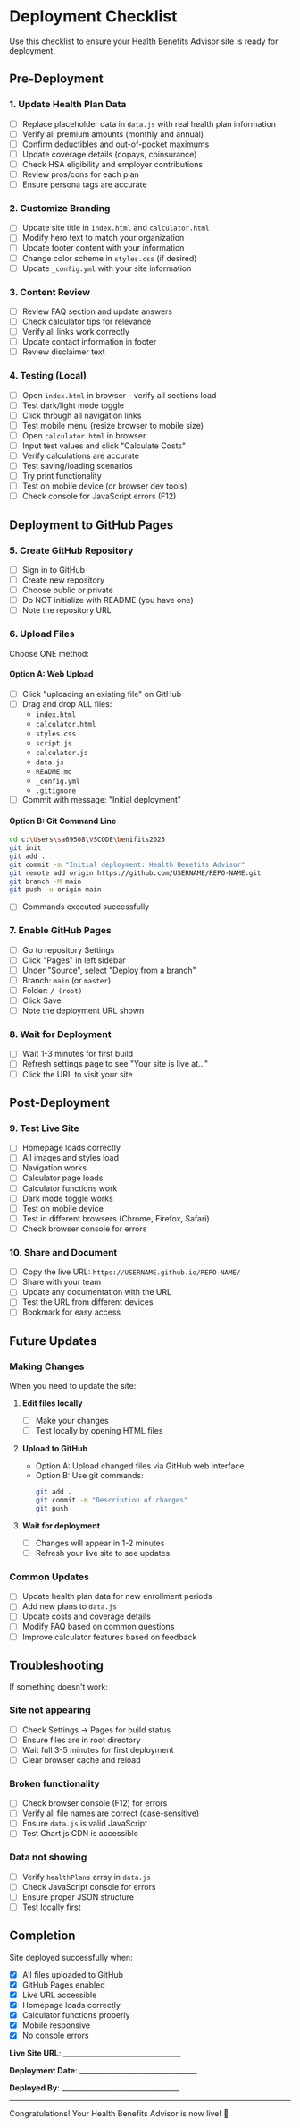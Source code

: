# Deployment Checklist

Use this checklist to ensure your Health Benefits Advisor site is ready for deployment.

## Pre-Deployment

### 1. Update Health Plan Data
- [ ] Replace placeholder data in `data.js` with real health plan information
- [ ] Verify all premium amounts (monthly and annual)
- [ ] Confirm deductibles and out-of-pocket maximums
- [ ] Update coverage details (copays, coinsurance)
- [ ] Check HSA eligibility and employer contributions
- [ ] Review pros/cons for each plan
- [ ] Ensure persona tags are accurate

### 2. Customize Branding
- [ ] Update site title in `index.html` and `calculator.html`
- [ ] Modify hero text to match your organization
- [ ] Update footer content with your information
- [ ] Change color scheme in `styles.css` (if desired)
- [ ] Update `_config.yml` with your site information

### 3. Content Review
- [ ] Review FAQ section and update answers
- [ ] Check calculator tips for relevance
- [ ] Verify all links work correctly
- [ ] Update contact information in footer
- [ ] Review disclaimer text

### 4. Testing (Local)
- [ ] Open `index.html` in browser - verify all sections load
- [ ] Test dark/light mode toggle
- [ ] Click through all navigation links
- [ ] Test mobile menu (resize browser to mobile size)
- [ ] Open `calculator.html` in browser
- [ ] Input test values and click "Calculate Costs"
- [ ] Verify calculations are accurate
- [ ] Test saving/loading scenarios
- [ ] Try print functionality
- [ ] Test on mobile device (or browser dev tools)
- [ ] Check console for JavaScript errors (F12)

## Deployment to GitHub Pages

### 5. Create GitHub Repository
- [ ] Sign in to GitHub
- [ ] Create new repository
- [ ] Choose public or private
- [ ] Do NOT initialize with README (you have one)
- [ ] Note the repository URL

### 6. Upload Files
Choose ONE method:

#### Option A: Web Upload
- [ ] Click "uploading an existing file" on GitHub
- [ ] Drag and drop ALL files:
  - `index.html`
  - `calculator.html`
  - `styles.css`
  - `script.js`
  - `calculator.js`
  - `data.js`
  - `README.md`
  - `_config.yml`
  - `.gitignore`
- [ ] Commit with message: "Initial deployment"

#### Option B: Git Command Line
```bash
cd c:\Users\sa69508\VSCODE\benifits2025
git init
git add .
git commit -m "Initial deployment: Health Benefits Advisor"
git remote add origin https://github.com/USERNAME/REPO-NAME.git
git branch -M main
git push -u origin main
```
- [ ] Commands executed successfully

### 7. Enable GitHub Pages
- [ ] Go to repository Settings
- [ ] Click "Pages" in left sidebar
- [ ] Under "Source", select "Deploy from a branch"
- [ ] Branch: `main` (or `master`)
- [ ] Folder: `/ (root)`
- [ ] Click Save
- [ ] Note the deployment URL shown

### 8. Wait for Deployment
- [ ] Wait 1-3 minutes for first build
- [ ] Refresh settings page to see "Your site is live at..."
- [ ] Click the URL to visit your site

## Post-Deployment

### 9. Test Live Site
- [ ] Homepage loads correctly
- [ ] All images and styles load
- [ ] Navigation works
- [ ] Calculator page loads
- [ ] Calculator functions work
- [ ] Dark mode toggle works
- [ ] Test on mobile device
- [ ] Test in different browsers (Chrome, Firefox, Safari)
- [ ] Check browser console for errors

### 10. Share and Document
- [ ] Copy the live URL: `https://USERNAME.github.io/REPO-NAME/`
- [ ] Share with your team
- [ ] Update any documentation with the URL
- [ ] Test the URL from different devices
- [ ] Bookmark for easy access

## Future Updates

### Making Changes
When you need to update the site:

1. **Edit files locally**
   - [ ] Make your changes
   - [ ] Test locally by opening HTML files

2. **Upload to GitHub**
   - Option A: Upload changed files via GitHub web interface
   - Option B: Use git commands:
     ```bash
     git add .
     git commit -m "Description of changes"
     git push
     ```

3. **Wait for deployment**
   - [ ] Changes will appear in 1-2 minutes
   - [ ] Refresh your live site to see updates

### Common Updates
- [ ] Update health plan data for new enrollment periods
- [ ] Add new plans to `data.js`
- [ ] Update costs and coverage details
- [ ] Modify FAQ based on common questions
- [ ] Improve calculator features based on feedback

## Troubleshooting

If something doesn't work:

### Site not appearing
- [ ] Check Settings → Pages for build status
- [ ] Ensure files are in root directory
- [ ] Wait full 3-5 minutes for first deployment
- [ ] Clear browser cache and reload

### Broken functionality
- [ ] Check browser console (F12) for errors
- [ ] Verify all file names are correct (case-sensitive)
- [ ] Ensure `data.js` is valid JavaScript
- [ ] Test Chart.js CDN is accessible

### Data not showing
- [ ] Verify `healthPlans` array in `data.js`
- [ ] Check JavaScript console for errors
- [ ] Ensure proper JSON structure
- [ ] Test locally first

## Completion

Site deployed successfully when:
- [x] All files uploaded to GitHub
- [x] GitHub Pages enabled
- [x] Live URL accessible
- [x] Homepage loads correctly
- [x] Calculator functions properly
- [x] Mobile responsive
- [x] No console errors

**Live Site URL**: _________________________________

**Deployment Date**: _________________________________

**Deployed By**: _________________________________

---

Congratulations! Your Health Benefits Advisor is now live! 🎉
